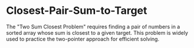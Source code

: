 # Closest-Pair-Sum-to-Target
The "Two Sum Closest Problem" requires finding a pair of numbers in a sorted array whose sum is closest to a given target. This problem is widely used to practice the two-pointer approach for efficient solving.
